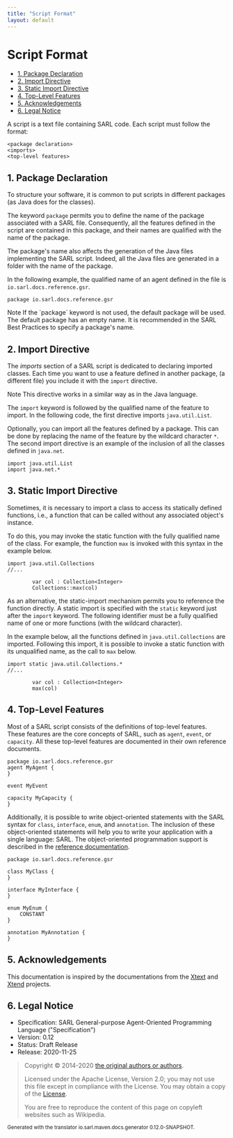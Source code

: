 ```yaml
---
title: "Script Format"
layout: default
---
```


# Script Format


<ul class="page_outline" id="page_outline">

<li><a href="#1-package-declaration">1. Package Declaration</a></li>
<li><a href="#2-import-directive">2. Import Directive</a></li>
<li><a href="#3-static-import-directive">3. Static Import Directive</a></li>
<li><a href="#4-top-level-features">4. Top-Level Features</a></li>
<li><a href="#5-acknowledgements">5. Acknowledgements</a></li>
<li><a href="#6-legal-notice">6. Legal Notice</a></li>

</ul>


A script is a text file containing SARL code. Each script must follow the format:

```text
<package declaration>
<imports>
<top-level features>
```


## 1. Package Declaration

To structure your software, it is common to put scripts in different packages (as Java does for the classes).

The keyword `package` permits you to define the name of the package associated with a
SARL file. Consequently, all the features defined in the script are contained in this package,
and their names are qualified with the name of the package.

The package's name also affects the generation of the Java files implementing the SARL script. Indeed,
all the Java files are generated in a folder with the name of the package.

In the following example, the qualified name of an agent defined in the file is `io.sarl.docs.reference.gsr`.

```sarl
package io.sarl.docs.reference.gsr
```


<p markdown="1"><span class="label label-info">Note</span> If the `package` keyword is not used, the default package will be used. The default package has an empty name. It is recommended in the SARL Best Practices to specify a package's name.</p>


## 2. Import Directive

The _imports_ section of a SARL script is dedicated to declaring imported classes.
Each time you want to use a feature defined in another package, (a different file)
you include it with the `import` directive.

<p markdown="1"><span class="label label-info">Note</span> This directive works in a similar way as in the Java language.</p>

The `import` keyword is followed by the qualified name of the feature to import.
In the following code, the first directive imports `java.util.List`.

Optionally, you can import all the features defined by a package.
This can be done by replacing the name of the feature by the
wildcard character `*`. The second import directive is an example of the inclusion of
all the classes defined in `java.net`.

```sarl
import java.util.List
import java.net.*
```



## 3. Static Import Directive

Sometimes, it is necessary to import a class to access its statically defined functions,
i.e., a function that can be called without any associated object's instance.

To do this, you may invoke the static function with the fully qualified name of the
class. For example, the function `max` is invoked with this syntax in the example below.

```sarl
import java.util.Collections
//...

		var col : Collection<Integer>
		Collections::max(col)
```



As an alternative, the static-import mechanism permits you to reference the function directly.
A static import is specified with the `static` keyword just after the `import` keyword.
The following identifier must be a fully qualified name of one or more functions (with the
wildcard character).

In the example below, all the functions defined in `java.util.Collections` are imported.
Following this import, it is possible to invoke a static function with its unqualified
name, as the call to `max` below.

```sarl
import static java.util.Collections.*
//...

		var col : Collection<Integer>
		max(col)
```



## 4. Top-Level Features

Most of a SARL script consists of the definitions of top-level features. These features are the
core concepts of SARL, such as `agent`, `event`, or `capacity`.
All these top-level features are documented in their own reference documents.

```sarl
package io.sarl.docs.reference.gsr
agent MyAgent {
}

event MyEvent

capacity MyCapacity {
}
```



Additionally, it is possible to write object-oriented statements with
the SARL syntax for `class`, `interface`, `enum`, and `annotation`.
The inclusion of these object-oriented statements will help you to write your
application with a single language: SARL. The object-oriented programmation support
is described in the [reference documentation](../OOP.html).

```sarl
package io.sarl.docs.reference.gsr

class MyClass {
}

interface MyInterface {
}

enum MyEnum {
	CONSTANT
}

annotation MyAnnotation {
}
```




## 5. Acknowledgements

This documentation is inspired by the documentations from the
[Xtext](https://www.eclipse.org/Xtext/documentation.html) and
[Xtend](https://www.eclipse.org/xtend/documentation.html) projects.

## 6. Legal Notice

* Specification: SARL General-purpose Agent-Oriented Programming Language ("Specification")
* Version: 0.12
* Status: Draft Release
* Release: 2020-11-25

> Copyright &copy; 2014-2020 [the original authors or authors](http://www.sarl.io/about/index.html).
>
> Licensed under the Apache License, Version 2.0;
> you may not use this file except in compliance with the License.
> You may obtain a copy of the [License](http://www.apache.org/licenses/LICENSE-2.0).
>
> You are free to reproduce the content of this page on copyleft websites such as Wikipedia.

<small>Generated with the translator io.sarl.maven.docs.generator 0.12.0-SNAPSHOT.</small>
